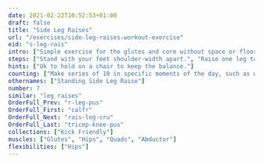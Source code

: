 ```yaml
---
date: 2021-02-22T10:52:53+01:00
draft: false
title: "Side Leg Raises"
url: "/exercises/side-leg-raises-workout-exercise"
eid: "s-leg-rais"
intro: ["Simple exercise for the glutes and core without space or floor requisites."]
steps: ["Stand with your feet shoulder-width apart.", "Raise one leg to the side, waist high, while inhaling.", "Hold the top position for one or two seconds.", "Bring the leg down slowly, exhaling.", "This is one rep."]
hints: ["Ok to hold on a chair to keep the balance."]
counting: ["Make series of 10 in specific moments of the day, such as when preparing to cook or turning the TV on.", "Define a 'legs weekend' with a goal which is a high number."]
othernames: ["Standing Side Leg Raise"]
number: 7
similar: "leg raises"
OrderFull_Prev: "r-leg-pus"
OrderFull_First: "calfr"
OrderFull_Next: "rais-leg-cru"
OrderFull_Last: "tricep-knee-pus"
collections: ["Kick Friendly"]
muscles: ["Glutes", "Hips", "Quads", "Abductor"]
flexibilities: ["Hips"]
---
```

